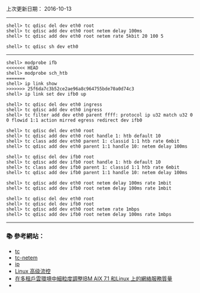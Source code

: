 上次更新日期： 2016-10-13

---

```console
shell> tc qdisc del dev eth0 root
shell> tc qdisc add dev eth0 root netem delay 100ms
shell> tc qdisc add dev eth0 root netem rate 5kbit 20 100 5
```

```console
shell> tc qdisc sh dev eth0
```

---

```console
shell> modprobe ifb
<<<<<<< HEAD
shell> modprobe sch_htb
=======
shell> ip link show 
>>>>>>> 25f6da7c3b52ce2ae96a8c964755bde70a0d74c3
shell> ip link set dev ifb0 up
```

```console
shell> tc qdisc del dev eth0 ingress
shell> tc qdisc add dev eth0 ingress
shell> tc filter add dev eth0 parent ffff: protocol ip u32 match u32 0 0 flowid 1:1 action mirred egress redirect dev ifb0
```

```console
shell> tc qdisc del dev eth0 root
shell> tc qdisc add dev eth0 root handle 1: htb default 10
shell> tc class add dev eth0 parent 1: classid 1:1 htb rate 6mbit
shell> tc qdisc add dev eth0 parent 1:1 handle 10: netem delay 100ms

```

```console
shell> tc qdisc del dev ifb0 root
shell> tc qdisc add dev ifb0 root handle 1: htb default 10
shell> tc class add dev ifb0 parent 1: classid 1:1 htb rate 6mbit
shell> tc qdisc add dev ifb0 parent 1:1 handle 10: netem delay 100ms
```

```console
shell> tc qdisc add dev eth0 root netem delay 100ms rate 1mbit
shell> tc qdisc add dev ifb0 root netem delay 100ms rate 1mbit

shell> tc qdisc del dev eth0 root
shell> tc qdisc del dev ifb0 root
shell> tc qdisc add dev eth0 root netem rate 1mbps
shell> tc qdisc add dev ifb0 root netem delay 100ms rate 1mbps
```

---

### :books: 參考網站：
- [tc](http://manpages.ubuntu.com/manpages/trusty/man8/tc.8.html)
- [tc-netem](http://manpages.ubuntu.com/manpages/trusty/man8/tc-netem.8.html)
- [ip](http://manpages.ubuntu.com/manpages/trusty/man8/ip.8.html)
- [Linux 高级流控](http://www.ibm.com/developerworks/cn/linux/1412_xiehy_tc/)
- [在多租戶雲環境中細粒度調整IBM AIX 7.1 和Linux 上的網絡服務質量](http://www.ibm.com/developerworks/cn/aix/library/au-fine-grain-network/)
- [](https://docs.oracle.com/cd/E24628_01/doc.121/e56523/gre.htm#g1013049)
